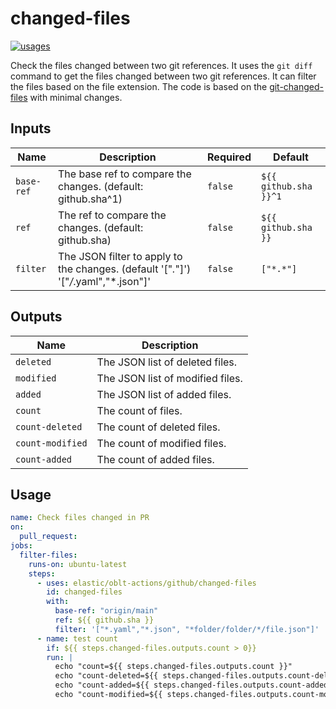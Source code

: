# <!--name-->changed-files<!--/name-->

[![usages](https://img.shields.io/badge/usages-white?logo=githubactions&logoColor=blue)](https://github.com/search?q=elastic%2Foblt-actions%2Fgithub%2Fchanged-files+%28path%3A.github%2Fworkflows+OR+path%3A**%2Faction.yml+OR+path%3A**%2Faction.yaml%29&type=code)

<!--description-->
Check the files changed between two git references.
It uses the `git diff` command to get the files changed between two git references.
It can filter the files based on the file extension.
The code is based on the [git-changed-files](https://github.com/kandhavivekraj/git-changed-files) with minimal changes.
<!--/description-->

## Inputs
<!--inputs-->
| Name       | Description                                                                          | Required | Default               |
|------------|--------------------------------------------------------------------------------------|----------|-----------------------|
| `base-ref` | The base ref to compare the changes. (default: github.sha^1)                         | `false`  | `${{ github.sha }}^1` |
| `ref`      | The ref to compare the changes. (default: github.sha)                                | `false`  | `${{ github.sha }}`   |
| `filter`   | The JSON filter to apply to the changes. (default '["*.*"]') '["*/*.yaml","*.json"]' | `false`  | `["*.*"]`             |
<!--/inputs-->

## Outputs
<!--outputs-->
| Name             | Description                      |
|------------------|----------------------------------|
| `deleted`        | The JSON list of deleted files.  |
| `modified`       | The JSON list of modified files. |
| `added`          | The JSON list of added files.    |
| `count`          | The count of files.              |
| `count-deleted`  | The count of deleted files.      |
| `count-modified` | The count of modified files.     |
| `count-added`    | The count of added files.        |
<!--/outputs-->

## Usage

<!--usage action="elastic/oblt-actions/**" version="env:VERSION"-->
```yaml
name: Check files changed in PR
on:
  pull_request:
jobs:
  filter-files:
    runs-on: ubuntu-latest
    steps:
      - uses: elastic/oblt-actions/github/changed-files
        id: changed-files
        with:
          base-ref: "origin/main"
          ref: ${{ github.sha }}
          filter: '["*.yaml","*.json", "*folder/folder/*/file.json"]'
      - name: test count
        if: ${{ steps.changed-files.outputs.count > 0}}
        run: |
          echo "count=${{ steps.changed-files.outputs.count }}"
          echo "count-deleted=${{ steps.changed-files.outputs.count-deleted }}"
          echo "count-added=${{ steps.changed-files.outputs.count-added }}"
          echo "count-modified=${{ steps.changed-files.outputs.count-modified }}"
```
<!--/usage-->
